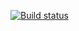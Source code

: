 [![Build status](https://ci.appveyor.com/api/projects/status/a5hxvdd75jja64yw?svg=true)](https://ci.appveyor.com/project/Vinarskaya/patterns-task2)
